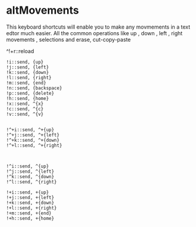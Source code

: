 altMovements
============
This keyboard shortcuts will enable you to make any movmements in a text edtor much easier.
All the common operations like up , down , left , right movements , selections and erase, cut-copy-paste

  ^!+r::reload

	!i::send, {up}
	!j::send, {left}
	!k::send, {down}
	!l::send, {right}
	!m::send, {end}
	!n::send, {backspace}
	!p::send, {delete}
	!h::send, {home}
	!x::send, ^{x}
	!c::send, ^{c}
	!v::send, ^{v}


	!^+i::send, ^+{up}
	!^+j::send, ^+{left}
	!^+k::send, ^+{down}
	!^+l::send, ^+{right}



	!^i::send, ^{up}
	!^j::send, ^{left}
	!^k::send, ^{down}
	!^l::send, ^{right}

	!+i::send, +{up}
	!+j::send, +{left}
	!+k::send, +{down}
	!+l::send, +{right}
	!+m::send, +{end}
	!+h::send, +{home}
